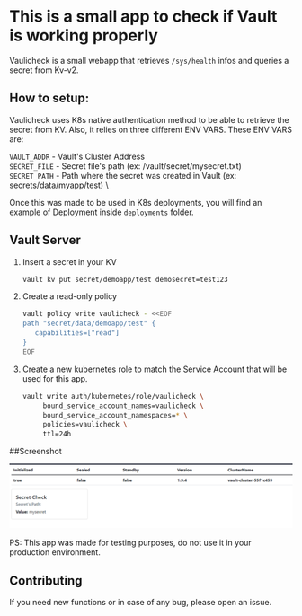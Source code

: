 # This is a small app to check if Vault is working properly

Vaulicheck is a small webapp that retrieves `/sys/health` infos and queries a secret from Kv-v2.

## How to setup:

Vaulicheck uses K8s native authentication method to be able to retrieve the secret from KV. Also, it relies on three different ENV VARS. These ENV VARS are:

`VAULT_ADDR` - Vault's Cluster Address \
`SECRET_FILE` - Secret file's path (ex: /vault/secret/mysecret.txt) \
`SECRET_PATH` - Path where the secret was created in Vault (ex: secrets/data/myapp/test) \

Once this was made to be used in K8s deployments, you will find an example of Deployment inside `deployments` folder.

## Vault Server

1. Insert a secret in your KV
   ```bash
   vault kv put secret/demoapp/test demosecret=test123
   ```
2. Create a read-only policy
   ```bash
   vault policy write vaulicheck - <<EOF
   path "secret/data/demoapp/test" {
      capabilities=["read"]
   }
   EOF
   ```
3. Create a new kubernetes role to match the Service Account that will be used for this app.
   ```bash
   vault write auth/kubernetes/role/vaulicheck \
        bound_service_account_names=vaulicheck \
        bound_service_account_namespaces=* \
        policies=vaulicheck \
        ttl=24h
   ```

##Screenshot

![App Screenshot](https://raw.githubusercontent.com/wallacepf/vaulicheck/master/screenshot/image.png)

PS: This app was made for testing purposes, do not use it in your production environment.

## Contributing

If you need new functions or in case of any bug, please open an issue.
